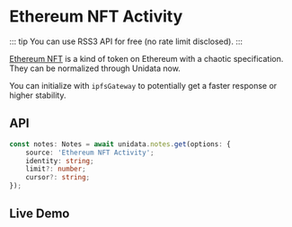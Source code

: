 # Ethereum NFT Activity

<Logos type="Notes" :names="['Ethereum', 'Polygon', 'Binance Smart Chain', 'Arbitrum', 'Fantom', 'Gnosis', 'POAP', 'RSS3']" />

::: tip
You can use RSS3 API for free (no rate limit disclosed).
:::

[Ethereum NFT](https://ethereum.org/en/nft/) is a kind of token on Ethereum with a chaotic specification. They can be normalized through Unidata now.

You can initialize with `ipfsGateway` to potentially get a faster response or higher stability.

## API

```ts
const notes: Notes = await unidata.notes.get(options: {
    source: 'Ethereum NFT Activity';
    identity: string;
    limit?: number;
    cursor?: string;
});
```

## Live Demo

<Notes :source="'Ethereum NFT Activity'" :defaultIdentity="[{
    identity: '0xd8da6bf26964af9d7eed9e03e53415d37aa96045',
    platform: 'Ethereum'
}]" />
